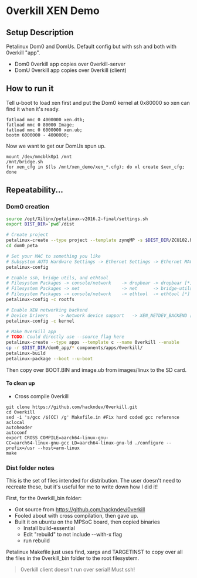 # 0verkill XEN Demo

## Setup Description

Petalinux Dom0 and DomUs.
Default config but with ssh and both with 0verkill "app".

 + Dom0 0verkill app copies over 0verkill-server
 + DomU 0verkill app copies over 0verkill (client)


## How to run it

Tell u-boot to load xen first and put the Dom0 kernel at 0x80000 so xen can find it when it's ready.

```
fatload mmc 0 4000000 xen.dtb;
fatload mmc 0 80000 Image;
fatload mmc 0 6000000 xen.ub;
bootm 6000000 - 4000000;
```

Now we want to get our DomUs spun up.
```
mount /dev/mmcblk0p1 /mnt
/mnt/bridge.sh
for xen_cfg in $(ls /mnt/xen_demo/xen_*.cfg); do xl create $xen_cfg; done
```


## Repeatability...
### Dom0 creation

```bash
source /opt/Xilinx/petalinux-v2016.2-final/settings.sh
export DIST_DIR=`pwd`/dist

# Create project
petalinux-create --type project --template zynqMP -s $DIST_DIR/ZCU102.bsp --name dom0_peta
cd dom0_peta

# Set your MAC to something you like
# Subsystem AUTO Hardware Settings -> Ethernet Settings -> Ethernet MAC address
petalinux-config

# Enable ssh, bridge utils, and ethtool
# Filesystem Packages -> console/network 	-> dropbear -> dropbear [*]
# Filesystem Packages -> net				-> net		-> bridge-utils [*]
# Filesystem Packages -> console/network	-> ethtool  -> ethtool [*]
petalinux-config -c rootfs

# Enable XEN networking backend
# Device Drivers	-> Network device support	-> XEN_NETDEV_BACKEND [*]
petalinux-config -c kernel

# Make 0verkill app
# TODO: Could directly use --source flag here
petalinux-create --type apps --template c --name 0verkill --enable
cp -r $DIST_DIR/dom0_app/* components/apps/0verkill/
petalinux-build
petalinux-package --boot --u-boot
```

Then copy over BOOT.BIN and image.ub from images/linux to the SD card.

#### To clean up

 + Cross compile 0verkill

 ```
git clone https://github.com/hackndev/0verkill.git
cd 0verkill
sed -i 's/gcc /$(CC) /g' Makefile.in #Fix hard coded gcc reference
aclocal
autoheader
autoconf
export CROSS_COMPILE=aarch64-linux-gnu-
CC=aarch64-linux-gnu-gcc LD=aarch64-linux-gnu-ld ./configure --prefix=/usr --host=arm-linux
make

 ```

### Dist folder notes
This is the set of files intended for distribution. The user doesn't need to recreate these, but it's useful for me to write down how I did it!

First, for the 0verkill_bin folder:
 + Got source from https://github.com/hackndev/0verkill
 + Fooled about with cross compilation, then gave up.
 + Built it on ubuntu on the MPSoC board, then copied binaries
 	* Install build-essential
	* Edit "rebuild" to not include --with-x flag
	* run rebuild

Petalinux Makefile just uses find, xargs and TARGETINST to copy over all the files in the 0verkill_bin folder to the root filesystem.

> 0verkill client doesn't run over serial! Must ssh!
